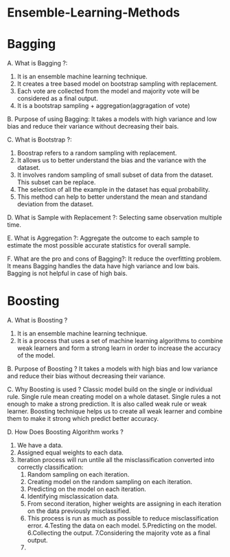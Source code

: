 # Ensemble-Learning-Methods

# Bagging

A. What is Bagging ?: 
1. It is an ensemble machine learning technique. 
2. It creates a tree based model on bootstrap sampling with replacement. 
3. Each vote are collected from the model and majority vote will be considered as a final output.
4. It is a bootstrap sampling + aggregation(aggragation of vote)

B. Purpose of using Bagging:
It takes a models with high variance and low bias and reduce their variance without decreasing their bais.

C. What is Bootstrap ?:
1. Boostrap refers to a random sampling with replacement. 
2. It allows us to better understand the bias and the variance with the dataset. 
3. It involves random sampling of small subset of data from the dataset. This subset can be replace. 
4. The selection of all the example in the dataset has equal probability. 
5. This method can help to better understand the mean and standand deviation from the dataset.

D. What is Sample with Replacement ?:
Selecting same observation multiple time.

E. What is Aggregation ?:
Aggregate the outcome to each sample to estimate the most possible accurate statistics for overall sample.

F. What are the pro and cons of Bagging?: It reduce the overfitting problem. It means Bagging handles the data have high variance and low bais. Bagging is not helpful in case of high bais.

# Boosting

A. What is Boosting ?
1. It is an ensemble machine learning technique.
2. It is a process that uses a set of machine learning algorithms to combine weak learners and form a strong learn in order to increase the accuracy of the model.

B. Purpose of Boosting ?
It takes a models with high bias and low variance and reduce their bias without decreasing their variance.

C. Why Boosting is used ?
Classic model build on the single or individual rule. Single rule mean creating model on a whole dataset. Single rules a not enough to make a strong prediction. It is also called weak rule or weak learner. Boosting technique helps us to create all weak learner and combine them to make it strong which predict better accuracy.

D. How Does Boosting Algorithm works ?
1. We have a data.
2. Assigned equal weights to each data.
3. Iteration process will run untile all the misclassification converted into correctly classification:
   1. Random sampling on each iteration.
   2. Creating model on the random sampling on each iteration.
   3. Predicting on the model on each iteration.
   4. Identifying misclassication data.
   5. From second iteration, higher weights are assigning in each iteration on the data previously misclassified. 
   6. This process is run as much as possible to reduce misclassification error.
4.Testing the data on each model.
5.Predicting on the model.
6.Collecting the output.
7.Considering the majority vote as a final output.
   11. 
